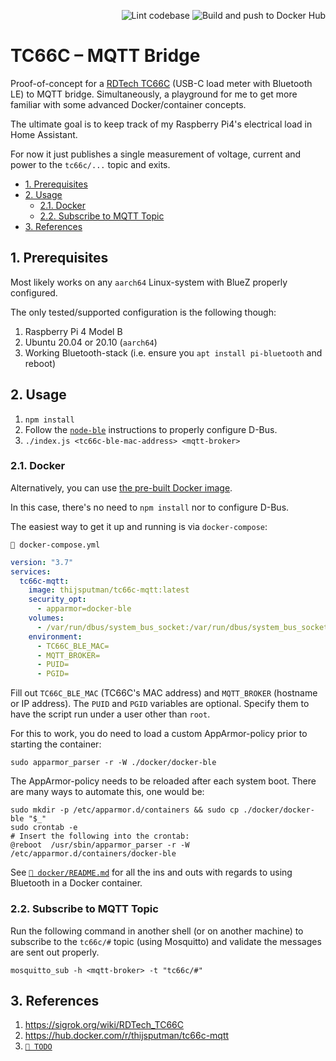 <p style="position:inline-block; width:100%; text-align:right">
  <img
    src="https://github.com/thijsputman/tc66c-mqtt/workflows/Lint%20codebase/badge.svg"
    title="Lint codebase"/>
  <img
    src="https://github.com/thijsputman/tc66c-mqtt/workflows/Build%20and%20push%20to%20Docker%20Hub/badge.svg"
    title="Build and push to Docker Hub"/>
</p>

# TC66C – MQTT Bridge

Proof-of-concept for a
[RDTech TC66C](https://www.aliexpress.com/item/32968303350.html) (USB-C load
meter with Bluetooth LE) to MQTT bridge. Simultaneously, a playground for me to
get more familiar with some advanced Docker/container concepts.

The ultimate goal is to keep track of my Raspberry Pi4's electrical load in Home
Assistant.

For now it just publishes a single measurement of voltage, current and power to
the `tc66c/...` topic and exits.

- [1. Prerequisites](#1-prerequisites)
- [2. Usage](#2-usage)
  - [2.1. Docker](#21-docker)
  - [2.2. Subscribe to MQTT Topic](#22-subscribe-to-mqtt-topic)
- [3. References](#3-references)

## 1. Prerequisites

Most likely works on any `aarch64` Linux-system with BlueZ properly configured.

The only tested/supported configuration is the following though:

1. Raspberry Pi 4 Model B
2. Ubuntu 20.04 or 20.10 (`aarch64`)
3. Working Bluetooth-stack (i.e. ensure you `apt install pi-bluetooth` and
   reboot)

## 2. Usage

1. `npm install`
2. Follow the [`node-ble`](https://github.com/chrvadala/node-ble) instructions
   to properly configure D-Bus.
3. `./index.js <tc66c-ble-mac-address> <mqtt-broker>`

### 2.1. Docker

Alternatively, you can use
[the pre-built Docker image](https://hub.docker.com/r/thijsputman/tc66c-mqtt).

In this case, there's no need to `npm install` nor to configure D-Bus.

The easiest way to get it up and running is via `docker-compose`:

`📄 docker-compose.yml`

```yaml
version: "3.7"
services:
  tc66c-mqtt:
    image: thijsputman/tc66c-mqtt:latest
    security_opt:
      - apparmor=docker-ble
    volumes:
      - /var/run/dbus/system_bus_socket:/var/run/dbus/system_bus_socket
    environment:
      - TC66C_BLE_MAC=
      - MQTT_BROKER=
      - PUID=
      - PGID=
```

Fill out `TC66C_BLE_MAC` (TC66C's MAC address) and `MQTT_BROKER` (hostname or IP
address). The `PUID` and `PGID` variables are optional. Specify them to have the
script run under a user other than `root`.

For this to work, you do need to load a custom AppArmor-policy prior to starting
the container:

```shell
sudo apparmor_parser -r -W ./docker/docker-ble
```

The AppArmor-policy needs to be reloaded after each system boot. There are many
ways to automate this, one would be:

```shell
sudo mkdir -p /etc/apparmor.d/containers && sudo cp ./docker/docker-ble "$_"
sudo crontab -e
# Insert the following into the crontab:
@reboot  /usr/sbin/apparmor_parser -r -W /etc/apparmor.d/containers/docker-ble
```

See [`📄 docker/README.md`](./docker/README.md) for all the ins and outs with
regards to using Bluetooth in a Docker container.

### 2.2. Subscribe to MQTT Topic

Run the following command in another shell (or on another machine) to subscribe
to the `tc66c/#` topic (using Mosquitto) and validate the messages are sent out
properly.

```shell
mosquitto_sub -h <mqtt-broker> -t "tc66c/#"
```

## 3. References

1. https://sigrok.org/wiki/RDTech_TC66C
2. https://hub.docker.com/r/thijsputman/tc66c-mqtt
3. [`📄 TODO`](/TODO)
